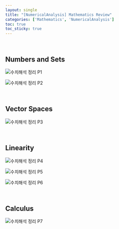 ```yaml
---
layout: single
title: "[NumericalAnalysis] Mathematics Review"
categories: ['Mathematics', 'NumericalAnalysis']
toc: true
toc_sticky: true
---
```




<br>

## Numbers and Sets

![수치해석 정리 P1](https://user-images.githubusercontent.com/70505378/132438659-1c0af372-54f2-46b1-932c-9ebbe14fd71a.png)

![수치해석 정리 P2](https://user-images.githubusercontent.com/70505378/132438619-e432c783-e388-4a53-95ad-8059577df706.png)

<br>

## Vector Spaces

![수치해석 정리 P3](https://user-images.githubusercontent.com/70505378/132438621-3cd15a61-7b11-4353-b108-a2288244376e.png)

<br>

## Linearity

![수치해석 정리 P4](https://user-images.githubusercontent.com/70505378/132438623-7afbfd76-12ce-4f8a-b4a8-c86919c21ca8.png)

![수치해석 정리 P5](https://user-images.githubusercontent.com/70505378/132438625-c3a4c0a8-2dcd-4175-bc58-25f99eea5ded.png)

![수치해석 정리 P6](https://user-images.githubusercontent.com/70505378/132438626-d425a1cf-260c-4cb5-b76b-c619f3e28717.png)

<br>

## Calculus

![수치해석 정리 P7](https://user-images.githubusercontent.com/70505378/132438627-0336ef8c-9429-403d-8dff-0a98f910df92.png)


